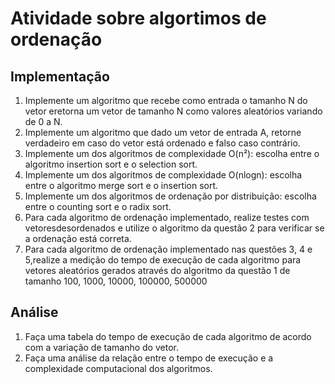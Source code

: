 # Atividade sobre algortimos de ordenação

## Implementação

1. Implemente um algoritmo que recebe como entrada o tamanho N do vetor eretorna um vetor de tamanho N como valores aleatórios variando de 0 a N.
2. Implemente um algoritmo que dado um vetor de entrada A, retorne verdadeiro em caso do vetor está ordenado e falso caso contrário.
3. Implemente um dos algoritmos de complexidade O(n²): escolha entre o algoritmo insertion sort e o selection sort.
4. Implemente um dos algoritmos de complexidade O(nlogn): escolha entre o algoritmo merge sort e o insertion sort.
5. Implemente um dos algoritmos de ordenação por distribuição: escolha entre o counting sort e o radix sort.
6. Para cada algoritmo de ordenação implementado, realize testes com vetoresdesordenados e utilize o algoritmo da questão 2 para verificar se a ordenação está correta.
7. Para cada algoritmo de ordenação implementado nas questões 3, 4 e 5,realize a medição do tempo de execução de cada algoritmo para vetores aleatórios gerados através do algoritmo da questão 1 de tamanho 100, 1000,
10000, 100000, 500000

## Análise

1. Faça uma tabela do tempo de execução de cada algoritmo de acordo com a variação de tamanho do vetor.
2. Faça uma análise da relação entre o tempo de execução e a complexidade computacional dos algoritmos.





